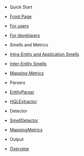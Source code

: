 <!-- docs/_sidebar.md -->

* Quick Start
* [Front Page](/)
* [For users](users.md)
* [For developers](developers.md)

* Smells and Metrics
* [Intra-Entity and Application Smells](intraEntity.md)
* [Inter-Entity Smells](interEntity.md)
* [Mapping Metrics](mappingMetrics.md)

* Parsers
* [EntityParser](entityParser.md)
* [HQLExtractor](hqlExtractor.md)

* Detector
* [SmellDetector](smellDetector.md)
* [MappingMetrics](mappingMetricsEvaluator.md)

* Output
* [Overview](output.md)
